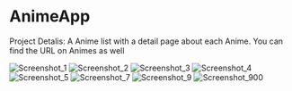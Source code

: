 # AnimeApp 
Project Detalis:
A Anime list with a detail page about each Anime.  You can find the URL on Animes as well

![Screenshot_1](https://user-images.githubusercontent.com/42320061/187060459-ea1a5463-b04c-4cec-93d4-7957c4b304ff.png)
![Screenshot_2](https://user-images.githubusercontent.com/42320061/187060466-6d76a0cf-20fe-4557-898c-dea43c552186.png)
![Screenshot_3](https://user-images.githubusercontent.com/42320061/187060470-a8392ee2-ec8d-49eb-bcb8-04cec4fe0cae.png)
![Screenshot_4](https://user-images.githubusercontent.com/42320061/187060475-8ec5a476-790c-421e-b2ba-9c605ffc6475.png)
![Screenshot_5](https://user-images.githubusercontent.com/42320061/187060477-31ea2cc5-7e1f-4617-a4a4-c688f14a3fea.png)
![Screenshot_7](https://user-images.githubusercontent.com/42320061/187060479-f912d378-e4ee-4dab-b586-8dbf3db06440.png)
![Screenshot_9](https://user-images.githubusercontent.com/42320061/187060484-1cce090a-4a89-4782-8a9d-17a3056e6501.png)
![Screenshot_900](https://user-images.githubusercontent.com/42320061/187060491-34ecaaff-d394-4f39-adfc-80c501cdf363.png)


